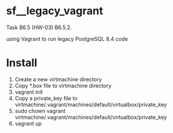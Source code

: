 # sf__legacy_vagrant
Task B6.5 (HW-03) B6.5.2. 

using Vagrant to run legacy PostgreSQL 8.4 code

# Install
1. Create a new virtmachine directory
2. Copy *.box file to virtmachine directory
3. vagrant init
4. Copy a private_key file to virtmachine/.vagrant/machines/default/virtualbox/private_key
5. sudo chown vagrant virtmachine/.vagrant/machines/default/virtualbox/private_key
6. vagrant up
